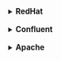 <details>
   <summary><strong><span style="font-size:110%">
     RedHat
   </span></strong></summary>
<hr>
   <p>
   
   </p>
<hr>
</details>
<br>

<details>
   <summary><strong><span style="font-size:110%">
     Confluent
   </span></strong></summary>
<hr>
   <p>
   
   </p>
<hr>
</details>
<br>

<details>
   <summary><strong><span style="font-size:110%">
     Apache
   </span></strong></summary>
<hr>
   <p>
   
   </p>
<hr>
</details>
<br>